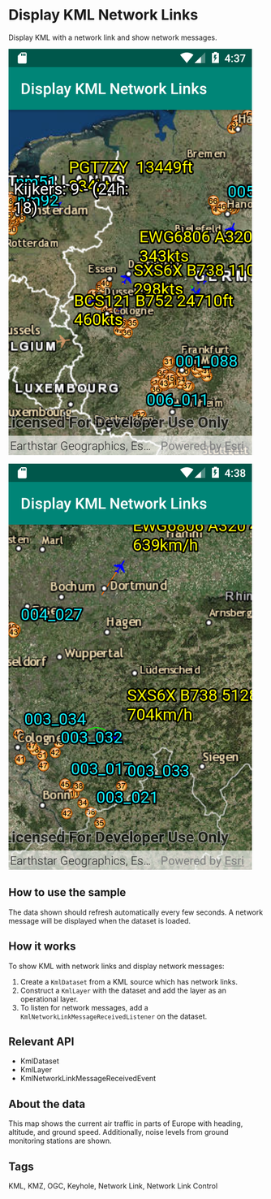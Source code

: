 <h1>Display KML Network Links</h1>

<p>Display KML with a network link and show network messages.</p>

<p><img src="Displaykmlnetworklinks.png"/></p>

<p><img src="Displaykmlnetworklinks2.png"/></p>

<h2>How to use the sample</h2>

<p>The data shown should refresh automatically every few seconds. A network message will be displayed when the dataset is loaded.</p>

<h2>How it works</h2>

<p>To show KML with network links and display network messages:</p>

<ol>
    <li>Create a <code>KmlDataset</code> from a KML source which has network links.</li>
    <li>Construct a <code>KmlLayer</code> with the dataset and add the layer as an operational layer.</li>
    <li>To listen for network messages, add a <code>KmlNetworkLinkMessageReceivedListener</code> on the dataset.</li>
</ol>

<h2>Relevant API</h2>

<ul>
<li>KmlDataset</li>
<li>KmlLayer</li>
<li>KmlNetworkLinkMessageReceivedEvent</li>
</ul>

<h2>About the data</h2>

<p>This map shows the current air traffic in parts of Europe with heading, altitude, and ground speed. Additionally, noise levels from ground monitoring stations are shown.</p>

<h2>Tags</h2>

<p>KML, KMZ, OGC, Keyhole, Network Link, Network Link Control</p>